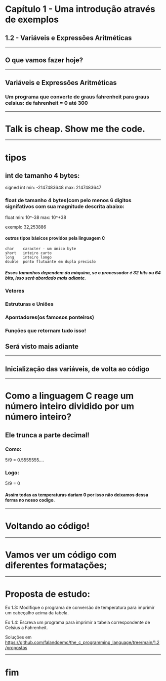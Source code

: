 # Capítulo 1 - Uma introdução através de exemplos

## 1.2 - Variáveis e Expressões Aritméticas

---

## O que vamos fazer hoje? 

---

## Variáveis e Expressões Aritméticas 
### Um programa que converte de graus fahrenheit para graus celsius: de fahrenheit = 0 até 300

---

# Talk is cheap. Show me the code.

---

# tipos

## int de tamanho 4 bytes:
signed int min: -2147483648 max: 2147483647
### float de tamanho 4 bytes(com pelo menos 6 digitos signifativos com sua magnitude descrita abaixo:
float min: 10^-38 max: 10^+38

exemplo 32,253886
#### outros tipos básicos providos pela linguagem C
```
char    caracter - um único byte
short   inteiro curto
long    inteiro longo
double  ponto flutuante em dupla precisão
``` 
##### Esses tamanhos dependem da máquina, se o processador é 32 bits ou 64 bits, isso será abordado mais adiante.

### Vetores
### Estruturas e Uniões
### Apontadores(os famosos ponteiros)
### Funções que retornam tudo isso!

## Será visto mais adiante

---

## Inicialização das variáveis, de volta ao código

---

# Como a linguagem C reage um número inteiro dividido por um número inteiro?
## Ele trunca a parte decimal!
### Como:
5/9 = 0.5555555....
### Logo:
5/9 = 0
#### Assim todas as temperaturas dariam 0 por isso não deixamos dessa forma no nosso codigo.

---

# Voltando ao código!

---
# Vamos ver um código com diferentes formatações;
---

# Proposta de estudo:

Ex 1.3: Modifique o programa de conversão de temperatura para imprimir um cabeçalho acima da tabela.

Ex 1.4: Escreva um programa para imprimir a tabela correspondente de Celsius a Fahrenheit.

Soluções em https://github.com/falandoemc/the_c_programming_language/tree/main/1.2/propostas

---
# fim
